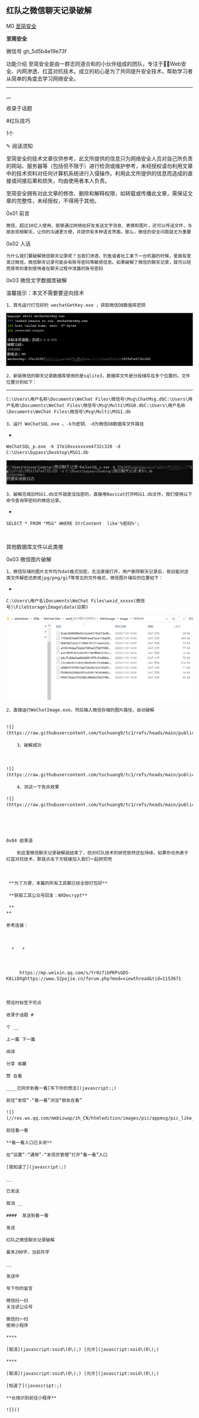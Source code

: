 ##  红队之微信聊天记录破解

M0  [ 至简安全 ](javascript:void\(0\);)

**至简安全** ![]()

微信号 gh_5d5b4e19e73f

功能介绍
至简安全是由一群志同道合和的小伙伴组成的团队，专注于Web安全、内网渗透、红蓝对抗技术。成立的初心是为了共同提升安全技术，帮助学习者从简单的角度去学习网络安全。

____

__

收录于话题

#红队技巧

1个

              

  

✎ 阅读须知  

至简安全的技术文章仅供参考，此文所提供的信息只为网络安全人员对自己所负责的网站、服务器等（包括但不限于）进行检测或维护参考，未经授权请勿利用文章中的技术资料对任何计算机系统进行入侵操作。利用此文所提供的信息而造成的直接或间接后果和损失，均由使用者本人负责。

至简安全拥有对此文章的修改、删除和解释权限，如转载或传播此文章，需保证文章的完整性，未经授权，不得用于其他。

  

  

0x01 前言  

    微信，超过10亿人使用，能够通过网络给好友发送文字消息、表情和图片，还可以传送文件，与朋友视频聊天，让你的沟通更方便，并提供有多种语言界面。那么，微信的安全问题就尤为重要

  

0x02 人话

    为什么我们要破解微信聊天记录呢？当我们渗透、钓鱼或者社工拿下一台机器的时候，里面有登录过微信，微信聊天记录可能会有账号密码等敏感信息。如果破解了微信的聊天记录，就可以轻而易举的拿到使用者在聊天过程中泄露的账号密码

  

0x03 微信文字数据库破解

温馨提示：本文不需要要逆向技术

    1、首先运行打包好的 wechatGetKey.exe ，获取微信DB数据库密钥

![](https://raw.githubusercontent.com/tuchuang9/tc1/refs/heads/main/public/20210806182638.png)

  

    2、新版微信的聊天记录数据库使用的是sqlite3，数据库文件是分段储存在多个位置的，文件位置分别如下：

  *   *   * 

    
    
    C:\Users\用户名称\Documents\WeChat Files\微信号\Msg\ChatMsg.dbC:\Users\用户名称\Documents\WeChat Files\微信号\Msg\Multi\MSG0.dbC:\Users\用户名称\Documents\WeChat Files\微信号\Msg\Multi\MSG1.db

    3、运行 WeChatSQL.exe 。-k为密钥、-d为微信DB数据库文件路径  

  * 

    
    
    WeChatSQL_p.exe -k 37e10xxxxxxxe4732c320 -d C:\Users\bypass\Desktop\MSG1.db

![](https://raw.githubusercontent.com/tuchuang9/tc1/refs/heads/main/public/20210806182639.png)

    3、破解完成后MSG1.db文件就是没加密的，直接用Navicat打开MSG1.db文件，我们使用以下命令查询带密码的微信记录。

  * 

    
    
    SELECT * FROM "MSG" WHERE StrContent  like'%密码%';

![]()  

其他数据库文件以此类推

  

0x03 微信图片破解  

    1、微信存储的图片文件均为dat格式加密。无法直接打开，用户删除聊天记录后，依旧能对这类文件解密还原成jpg/png/gif等常见的文件格式，微信图片储存的位置如下：

  * 

    
    
    C:\Users\用户名\Documents\WeChat Files\wxid_xxxxx(微信号)\FileStorage\Image\data(日期)

  

![](https://raw.githubusercontent.com/tuchuang9/tc1/refs/heads/main/public/20210806182640.png)

    2、直接运行WeChatImage.exe，然后输入微信存储的图片路径，自动破解

````

![](https://raw.githubusercontent.com/tuchuang9/tc1/refs/heads/main/public/20210806182641.png)

    3、破解成功  

  

![](https://raw.githubusercontent.com/tuchuang9/tc1/refs/heads/main/public/20210806182642.png)

    4、测试一下免杀效果  

![](https://raw.githubusercontent.com/tuchuang9/tc1/refs/heads/main/public/20210806182643.png)

  

  

0x04 结束语

    到这里微信聊天记录破解就结束了，但对红队技术的研究依然还在持续，如果你也热衷于红蓝对抗技术，那就点击下方链接加入我们一起研究吧

  

 **为了方便，本篇的所有工具都已经全部打包好**

 **获取工具公众号回复：WXDecrypt**

 **  
**

参考连接：

  

  *   * 

    
    
     https://mp.weixin.qq.com/s/Yr0z7ibPKPsGD5-K8iiDXghttps://www.52pojie.cn/forum.php?mod=viewthread&tid=1153671

  

预览时标签不可点

收录于话题 #

个 __

上一篇 下一篇

阅读

分享 收藏

赞 在看

____已同步到看一看[写下你的想法](javascript:;)

前往“发现”-“看一看”浏览“朋友在看”

![](//res.wx.qq.com/mmbizwap/zh_CN/htmledition/images/pic/appmsg/pic_like_comment55871f.png)

前往看一看

**看一看入口已关闭**

在“设置”-“通用”-“发现页管理”打开“看一看”入口

[我知道了](javascript:;)

__

已发送

取消 __

####  发送到看一看

发送

红队之微信聊天记录破解

最多200字，当前共字

__

发送中

写下你的留言

微信扫一扫  
关注该公众号

微信扫一扫  
使用小程序

****

[取消](javascript:void\(0\);) [允许](javascript:void\(0\);)

****

[取消](javascript:void\(0\);) [允许](javascript:void\(0\);)

[知道了](javascript:;)

**长按识别前往小程序**

![]()

